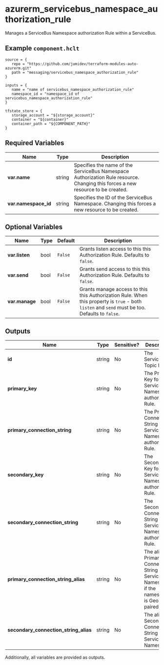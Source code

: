 # azurerm_servicebus_namespace_authorization_rule

Manages a ServiceBus Namespace authorization Rule within a ServiceBus.

## Example `component.hclt`

```hcl
source = {
   repo = "https://github.com/jumidev/terraform-modules-auto-azurerm.git" 
   path = "messaging/servicebus_namespace_authorization_rule" 
}

inputs = {
   name = "name of servicebus_namespace_authorization_rule" 
   namespace_id = "namespace_id of servicebus_namespace_authorization_rule" 
}

tfstate_store = {
   storage_account = "${storage_account}" 
   container = "${container}" 
   container_path = "${COMPONENT_PATH}" 
}

```

## Required Variables

| Name | Type |  Description |
| ---- | --------- |  ----------- |
| **var.name** | string |  Specifies the name of the ServiceBus Namespace Authorization Rule resource. Changing this forces a new resource to be created. | 
| **var.namespace_id** | string |  Specifies the ID of the ServiceBus Namespace. Changing this forces a new resource to be created. | 

## Optional Variables

| Name | Type |  Default  |  Description |
| ---- | --------- |  ----------- | ----------- |
| **var.listen** | bool |  `False`  |  Grants listen access to this this Authorization Rule. Defaults to `false`. | 
| **var.send** | bool |  `False`  |  Grants send access to this this Authorization Rule. Defaults to `false`. | 
| **var.manage** | bool |  `False`  |  Grants manage access to this this Authorization Rule. When this property is `true` - both `listen` and `send` must be too. Defaults to `false`. | 



## Outputs

| Name | Type | Sensitive? | Description |
| ---- | ---- | --------- | --------- |
| **id** | string | No  | The ServiceBus Topic ID. | 
| **primary_key** | string | No  | The Primary Key for the ServiceBus Namespace authorization Rule. | 
| **primary_connection_string** | string | No  | The Primary Connection String for the ServiceBus Namespace authorization Rule. | 
| **secondary_key** | string | No  | The Secondary Key for the ServiceBus Namespace authorization Rule. | 
| **secondary_connection_string** | string | No  | The Secondary Connection String for the ServiceBus Namespace authorization Rule. | 
| **primary_connection_string_alias** | string | No  | The alias Primary Connection String for the ServiceBus Namespace, if the namespace is Geo DR paired. | 
| **secondary_connection_string_alias** | string | No  | The alias Secondary Connection String for the ServiceBus Namespace | 

Additionally, all variables are provided as outputs.
